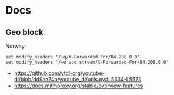 # Docs

## Geo block

Norway:

~~~
set modify_headers '/~q/X-Forwarded-For/84.208.0.0'
set modify_headers '/~u vod.stream/X-Forwarded-For/84.208.0.0'
~~~

- <https://github.com/ytdl-org/youtube-dl/blob/dd9aa74b/youtube_dl/utils.py#L5334-L5573>
- https://docs.mitmproxy.org/stable/overview-features
